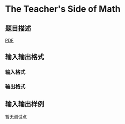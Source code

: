 # The Teacher&#039;s Side of Math

## 题目描述

[problemUrl]: https://uva.onlinejudge.org/index.php?option=com_onlinejudge&Itemid=8&category=446&page=show_problem&problem=4143

[PDF](https://uva.onlinejudge.org/external/13/p1397.pdf)

## 输入输出格式

### 输入格式

### 输出格式

## 输入输出样例

暂无测试点


